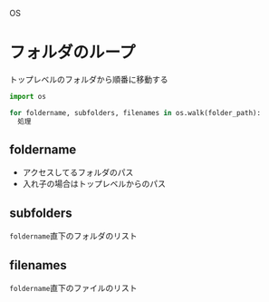 OS
# フォルダのループ
トップレベルのフォルダから順番に移動する
```python
import os

for foldername, subfolders, filenames in os.walk(folder_path):
  処理
```

## foldername
- アクセスしてるフォルダのパス
- 入れ子の場合はトップレベルからのパス

## subfolders
```foldername```直下のフォルダのリスト

## filenames
```foldername```直下のファイルのリスト

